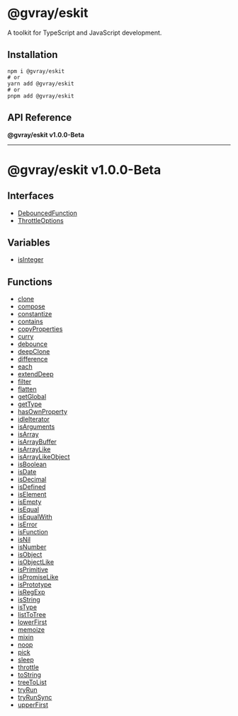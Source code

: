 # @gvray/eskit

A toolkit for TypeScript and JavaScript development.

## Installation

```shell
npm i @gvray/eskit
# or
yarn add @gvray/eskit
# or
pnpm add @gvray/eskit
```
<!-- AUTO-API-START -->

## API Reference

**@gvray/eskit v1.0.0-Beta**

***

# @gvray/eskit v1.0.0-Beta

## Interfaces

- [DebouncedFunction](interfaces/DebouncedFunction.md)
- [ThrottleOptions](interfaces/ThrottleOptions.md)

## Variables

- [isInteger](variables/isInteger.md)

## Functions

- [clone](docs/functions/clone.md)
- [compose](docs/functions/compose.md)
- [constantize](docs/functions/constantize.md)
- [contains](docs/functions/contains.md)
- [copyProperties](docs/functions/copyProperties.md)
- [curry](docs/functions/curry.md)
- [debounce](docs/functions/debounce.md)
- [deepClone](docs/functions/deepClone.md)
- [difference](docs/functions/difference.md)
- [each](docs/functions/each.md)
- [extendDeep](docs/functions/extendDeep.md)
- [filter](docs/functions/filter.md)
- [flatten](docs/functions/flatten.md)
- [getGlobal](docs/functions/getGlobal.md)
- [getType](docs/functions/getType.md)
- [hasOwnProperty](docs/functions/hasOwnProperty.md)
- [idleIterator](docs/functions/idleIterator.md)
- [isArguments](docs/functions/isArguments.md)
- [isArray](docs/functions/isArray.md)
- [isArrayBuffer](docs/functions/isArrayBuffer.md)
- [isArrayLike](docs/functions/isArrayLike.md)
- [isArrayLikeObject](docs/functions/isArrayLikeObject.md)
- [isBoolean](docs/functions/isBoolean.md)
- [isDate](docs/functions/isDate.md)
- [isDecimal](docs/functions/isDecimal.md)
- [isDefined](docs/functions/isDefined.md)
- [isElement](docs/functions/isElement.md)
- [isEmpty](docs/functions/isEmpty.md)
- [isEqual](docs/functions/isEqual.md)
- [isEqualWith](docs/functions/isEqualWith.md)
- [isError](docs/functions/isError.md)
- [isFunction](docs/functions/isFunction.md)
- [isNil](docs/functions/isNil.md)
- [isNumber](docs/functions/isNumber.md)
- [isObject](docs/functions/isObject.md)
- [isObjectLike](docs/functions/isObjectLike.md)
- [isPrimitive](docs/functions/isPrimitive.md)
- [isPromiseLike](docs/functions/isPromiseLike.md)
- [isPrototype](docs/functions/isPrototype.md)
- [isRegExp](docs/functions/isRegExp.md)
- [isString](docs/functions/isString.md)
- [isType](docs/functions/isType.md)
- [listToTree](docs/functions/listToTree.md)
- [lowerFirst](docs/functions/lowerFirst.md)
- [memoize](docs/functions/memoize.md)
- [mixin](docs/functions/mixin.md)
- [noop](docs/functions/noop.md)
- [pick](docs/functions/pick.md)
- [sleep](docs/functions/sleep.md)
- [throttle](docs/functions/throttle.md)
- [toString](docs/functions/toString.md)
- [treeToList](docs/functions/treeToList.md)
- [tryRun](docs/functions/tryRun.md)
- [tryRunSync](docs/functions/tryRunSync.md)
- [upperFirst](docs/functions/upperFirst.md)

<!-- AUTO-API-END -->
